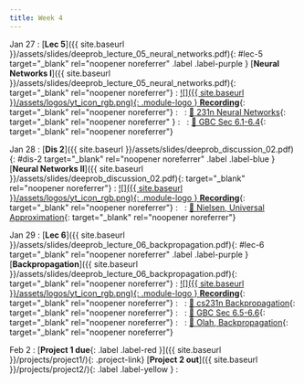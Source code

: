 ```yaml
---
title: Week 4
---
```




Jan 27
: [**Lec 5**]({{ site.baseurl }}/assets/slides/deeprob_lecture_05_neural_networks.pdf){: #lec-5 target="_blank" rel="noopener noreferrer" .label .label-purple } [**Neural Networks I**]({{ site.baseurl }}/assets/slides/deeprob_lecture_05_neural_networks.pdf){: target="_blank" rel="noopener noreferrer"}
  : [![]({{ site.baseurl }}/assets/logos/yt_icon_rgb.png){: .module-logo } **Recording**](https://leccap.engin.umich.edu/leccap/player/r/4SXQ4D){: target="_blank" rel="noopener noreferrer"}
: &nbsp;
  : [📖 231n Neural Networks](https://cs231n.github.io/neural-networks-1/){: target="_blank" rel="noopener noreferrer" }
: &nbsp;
  : [📖 GBC Sec 6.1-6.4](https://www.deeplearningbook.org/contents/mlp.html){: target="_blank" rel="noopener noreferrer"}




Jan 28
: [**Dis 2**]({{ site.baseurl }}/assets/slides/deeprob_discussion_02.pdf){: #dis-2 target="_blank" rel="noopener noreferrer" .label .label-blue } [**Neural Networks II**]({{ site.baseurl }}/assets/slides/deeprob_discussion_02.pdf){: target="_blank" rel="noopener noreferrer"}
  : [![]({{ site.baseurl }}/assets/logos/yt_icon_rgb.png){: .module-logo } **Recording**](https://leccap.engin.umich.edu/leccap/player/r/n0RJiS){: target="_blank" rel="noopener noreferrer"}
: &nbsp;
  : [📖 Nielsen, Universal Approximation](http://neuralnetworksanddeeplearning.com/chap4.html){: target="_blank" rel="noopener noreferrer"}



Jan 29
: [**Lec 6**]({{ site.baseurl }}/assets/slides/deeprob_lecture_06_backpropagation.pdf){: #lec-6 target="_blank" rel="noopener noreferrer" .label .label-purple } [**Backpropagation**]({{ site.baseurl }}/assets/slides/deeprob_lecture_06_backpropagation.pdf){: target="_blank" rel="noopener noreferrer"}
  : [![]({{ site.baseurl }}/assets/logos/yt_icon_rgb.png){: .module-logo } **Recording**](https://leccap.engin.umich.edu/leccap/player/r/06KI1l){: target="_blank" rel="noopener noreferrer"}
: &nbsp;
  : [📖 cs231n Backpropagation](https://cs231n.github.io/optimization-2/){: target="_blank" rel="noopener noreferrer"}
: &nbsp;
  : [📖 GBC Sec 6.5-6.6](https://www.deeplearningbook.org/contents/mlp.html#pf25){: target="_blank" rel="noopener noreferrer"}
: &nbsp;
  : [📖 Olah, Backpropagation](http://colah.github.io/posts/2015-08-Backprop/){: target="_blank" rel="noopener noreferrer"}


Feb 2
: [**Project 1 due**{: .label .label-red }]({{ site.baseurl }}/projects/project1/){: .project-link} [**Project 2 out**]({{ site.baseurl }}/projects/project2/){: .label .label-yellow }
: &nbsp;

